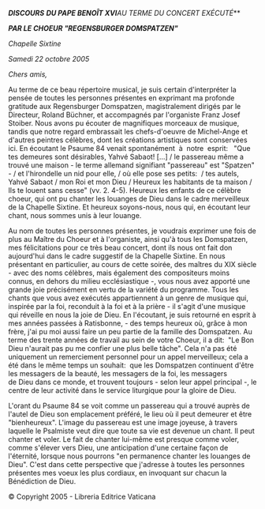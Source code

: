***DISCOURS*** ***DU PAPE BENOÎT XVI**AU TERME DU CONCERT EXÉCUTÉ***

***PAR LE CHOEUR "REGENSBURGER DOMSPATZEN"***

*Chapelle Sixtine*

*Samedi 22 octobre 2005*

*Chers amis,*

Au terme de ce beau répertoire musical, je suis certain d'interpréter la pensée de toutes les personnes présentes en exprimant ma profonde gratitude aux Regensburger Domspatzen, magistralement dirigés par le Directeur, Roland Büchner, et accompagnés par l'organiste Franz Josef Stoiber. Nous avons pu écouter de magnifiques morceaux de musique, tandis que notre regard embrassait les chefs-d'oeuvre de Michel-Ange et d'autres peintres célèbres, dont les créations artistiques sont conservées ici. En écoutant le Psaume 84 venait spontanément  à  notre  esprit:   "Que tes demeures sont désirables, Yahvé Sabaot! \[...\] / le passereau même a trouvé une maison - le terme allemand signifiant "passereau" est "Spatzen" - / et l'hirondelle un nid pour elle, / où elle pose ses petits:  / tes autels, Yahvé Sabaot / mon Roi et mon Dieu / Heureux les habitants de ta maison / Ils te louent sans cesse" (vv. 2. 4-5). Heureux les enfants de ce célèbre choeur, qui ont pu chanter les louanges de Dieu dans le cadre merveilleux de la Chapelle Sixtine. Et heureux soyons-nous, nous qui, en écoutant leur chant, nous sommes unis à leur louange.

Au nom de toutes les personnes présentes, je voudrais exprimer une fois de plus au Maître du Choeur et à l'organiste, ainsi qu'à tous les Domspatzen, mes félicitations pour ce très beau concert, dont ils nous ont fait don aujourd'hui dans le cadre suggestif de la Chapelle Sixtine. En nous présentant en particulier, au cours de cette soirée, des maîtres du XIX siècle - avec des noms célèbres, mais également des compositeurs moins connus, en dehors du milieu ecclésiastique -, vous nous avez apporté une grande joie précisément en vertu de la variété du programme. Tous les chants que vous avez exécutés appartiennent à un genre de musique qui, inspirée par la foi, reconduit à la foi et à la prière - il s'agit d'une musique qui réveille en nous la joie de Dieu. En l'écoutant, je suis retourné en esprit à mes années passées à Ratisbonne, - des temps heureux où, grâce à mon frère, j'ai pu moi aussi faire un peu partie de la famille des Domspatzen. Au terme des trente années de travail au sein de votre Choeur, il a dit:  "Le Bon Dieu n'aurait pas pu me confier une plus belle tâche". Cela n'a pas été uniquement un remerciement personnel pour un appel merveilleux; cela a été dans le même temps un souhait:  que les Domspatzen continuent d'être les messagers de la beauté, les messagers de la foi, les messagers de Dieu dans ce monde, et trouvent toujours - selon leur appel principal -, le centre de leur activité dans le service liturgique pour la gloire de Dieu.

L'orant du Psaume 84 se voit comme un passereau qui a trouvé auprès de l'autel de Dieu son emplacement préféré, le lieu où il peut demeurer et être "bienheureux". L'image du passereau est une image joyeuse, à travers laquelle le Psalmiste veut dire que toute sa vie est devenue un chant. Il peut chanter et voler. Le fait de chanter lui-même est presque comme voler, comme s'élever vers Dieu, une anticipation d'une certaine façon de l'éternité, lorsque nous pourrons "en permanence chanter les louanges de Dieu". C'est dans cette perspective que j'adresse à toutes les personnes présentes mes voeux les plus cordiaux, en invoquant sur chacun la Bénédiction de Dieu.

© Copyright 2005 - Libreria Editrice Vaticana